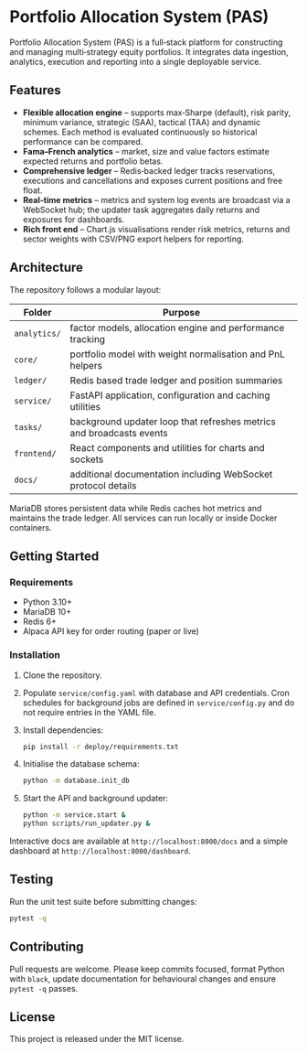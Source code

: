 # Portfolio Allocation System (PAS)

Portfolio Allocation System (PAS) is a full‑stack platform for constructing and
managing multi‑strategy equity portfolios. It integrates data ingestion,
analytics, execution and reporting into a single deployable service.

## Features

- **Flexible allocation engine** – supports max‑Sharpe (default), risk parity,
  minimum variance, strategic (SAA), tactical (TAA) and dynamic schemes. Each
  method is evaluated continuously so historical performance can be compared.
- **Fama–French analytics** – market, size and value factors estimate expected
  returns and portfolio betas.
- **Comprehensive ledger** – Redis‑backed ledger tracks reservations,
  executions and cancellations and exposes current positions and free float.
- **Real‑time metrics** – metrics and system log events are broadcast via a
  WebSocket hub; the updater task aggregates daily returns and exposures for
  dashboards.
- **Rich front end** – Chart.js visualisations render risk metrics, returns and
  sector weights with CSV/PNG export helpers for reporting.

## Architecture

The repository follows a modular layout:

| Folder | Purpose |
| ------ | ------- |
| `analytics/` | factor models, allocation engine and performance tracking |
| `core/` | portfolio model with weight normalisation and PnL helpers |
| `ledger/` | Redis based trade ledger and position summaries |
| `service/` | FastAPI application, configuration and caching utilities |
| `tasks/` | background updater loop that refreshes metrics and broadcasts events |
| `frontend/` | React components and utilities for charts and sockets |
| `docs/` | additional documentation including WebSocket protocol details |

MariaDB stores persistent data while Redis caches hot metrics and maintains the
trade ledger. All services can run locally or inside Docker containers.

## Getting Started

### Requirements

- Python 3.10+
- MariaDB 10+
- Redis 6+
- Alpaca API key for order routing (paper or live)

### Installation

1. Clone the repository.
2. Populate `service/config.yaml` with database and API credentials. Cron
   schedules for background jobs are defined in `service/config.py` and do not
   require entries in the YAML file.
3. Install dependencies:

   ```bash
   pip install -r deploy/requirements.txt
   ```

4. Initialise the database schema:

   ```bash
   python -m database.init_db
   ```

5. Start the API and background updater:

   ```bash
   python -m service.start &
   python scripts/run_updater.py &
   ```

Interactive docs are available at `http://localhost:8000/docs` and a simple
dashboard at `http://localhost:8000/dashboard`.

## Testing

Run the unit test suite before submitting changes:

```bash
pytest -q
```

## Contributing

Pull requests are welcome.  Please keep commits focused, format Python with
`black`, update documentation for behavioural changes and ensure `pytest -q`
passes.

## License

This project is released under the MIT license.

